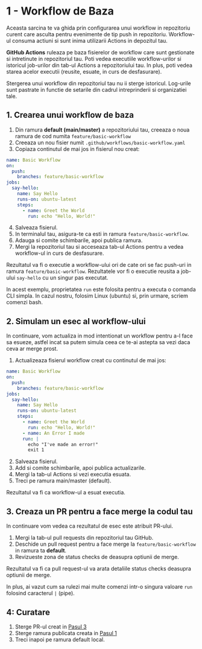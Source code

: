 # 1 - Workflow de Baza

Aceasta sarcina te va ghida prin configurarea unui workflow in repozitoriu curent care asculta pentru evenimente de tip push in repozitoriu. Workflow-ul consuma actiuni si sunt inima utilizarii Actions in depozitul tau.

**GitHub Actions** ruleaza pe baza fisierelor de workflow care sunt gestionate si intretinute in repozitoriul tau. Poti vedea executiile workflow-urilor si istoricul job-urilor din tab-ul Actions a repozitoriului tau. In plus, poti vedea starea acelor executii (reusite, esuate, in curs de desfasurare).

Stergerea unui workflow din repozitoriul tau nu ii sterge istoricul. Log-urile sunt pastrate in functie de setarile din cadrul intreprinderii si organizatiei tale.

## 1. Crearea unui workflow de baza

1. Din ramura **default (main/master)** a repozitoriului tau, creeaza o noua ramura de cod numita `feature/basic-workflow`
2. Creeaza un nou fisier numit `.github/workflows/basic-workflow.yaml`
3. Copiaza continutul de mai jos in fisierul nou creat:

```yaml
name: Basic Workflow
on:
  push:
    branches: feature/basic-workflow
jobs:
  say-hello:
    name: Say Hello
    runs-on: ubuntu-latest
    steps:
      - name: Greet the World
        run: echo "Hello, World!"
```

4. Salveaza fisierul.
5. In terminalul tau, asigura-te ca esti in ramura `feature/basic-workflow`.
6. Adauga si comite schimbarile, apoi publica ramura.
7. Mergi la repozitoriul tau si acceseaza tab-ul Actions pentru a vedea workflow-ul in curs de desfasurare.

Rezultatul va fi o executie a workflow-ului ori de cate ori se fac push-uri in ramura `feature/basic-workflow`. Rezultatele vor fi o executie reusita a job-ului `say-hello` cu un singur pas executat.

In acest exemplu, proprietatea `run` este folosita pentru a executa o comanda CLI simpla. In cazul nostru, folosim Linux (ubuntu) si, prin urmare, scriem comenzi bash.

## 2. Simulam un esec al workflow-ului
In continuare, vom actualiza in mod intentionat un workflow pentru a-l face sa esueze, astfel incat sa putem simula ceea ce te-ai astepta sa vezi daca ceva ar merge prost.

1. Actualizeaza fisierul workflow creat cu continutul de mai jos:

```yaml
name: Basic Workflow
on:
  push:
    branches: feature/basic-workflow
jobs:
  say-hello:
    name: Say Hello
    runs-on: ubuntu-latest
    steps:
      - name: Greet the World
        run: echo "Hello, World!"
      - name: An Error I made
      run: |
        echo "I've made an error!"
        exit 1
```

2. Salveaza fisierul.
3. Add si comite schimbarile, apoi publica actualizarile.
4. Mergi la tab-ul Actions si vezi executia esuata.
5. Treci pe ramura main/master (default). 

Rezultatul va fi ca workflow-ul a esuat executia.

## 3. Creaza un PR pentru a face merge la codul tau
In continuare vom vedea ca rezultatul de esec este atribuit PR-ului. 

1. Mergi la tab-ul pull requests din repozitoriul tau GitHub.
2. Deschide un pull request pentru a face merge la `feature/basic-workflow` in ramura ta **default**.
3. Revizueste zona de status checks de deasupra optiunii de merge.

Rezultatul va fi ca pull request-ul va arata detaliile status checks deasupra optiunii de merge.

In plus, ai vazut cum sa rulezi mai multe comenzi intr-o singura valoare `run` folosind caracterul `|` (pipe).

## 4: Curatare
1. Sterge PR-ul creat in [Pasul 3](#pasul-3-deschide-un-pr-pentru-a-face-merge-la-codul-tau)
2. Sterge ramura publicata creata in [Pasul 1](#pasul-1-creaza-un-workflow-de-baza)
3. Treci inapoi pe ramura default local.